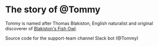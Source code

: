 # The story of @Tommy

Tommy is named after Thomas Blakiston, English naturalist and original discoverer of [Blakiston's Fish Owl](https://en.wikipedia.org/wiki/Blakiston%27s_fish_owl).

Source code for the support-team channel Slack bot (@Tommy)
